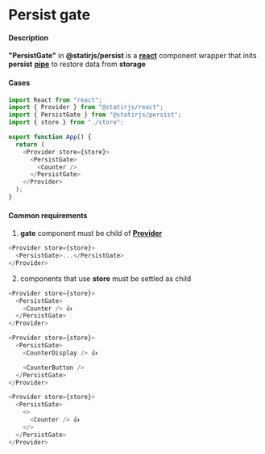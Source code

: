 # Persist gate

#### Description

**"PersistGate"** in **@statirjs/persist** is a [**react**](https://reactjs.org/) component wrapper that inits **persist** [**pipe**](/content/core/formes.md) to restore data from **storage**

#### Cases

```js
import React from "react";
import { Provider } from "@statirjs/react";
import { PersistGate } from "@statirjs/persist";
import { store } from "./store";

export function App() {
  return (
    <Provider store={store}>
      <PersistGate>
        <Counter />
      </PersistGate>
    </Provider>
  );
}
```

#### Common requirements

1. **gate** component must be child of [**Provider**](/content/react/provider.md)

```js
<Provider store={store}>
  <PersistGate>...</PersistGate>
</Provider>
```

2. components that use **store** must be settled as child

```js
<Provider store={store}>
  <PersistGate>
    <Counter /> 👍
  </PersistGate>
</Provider>

<Provider store={store}>
  <PersistGate>
    <CounterDisplay /> 👍

    <CounterButton />
  </PersistGate>
</Provider>

<Provider store={store}>
  <PersistGate>
    <>
      <Counter /> 👍
    </>
  </PersistGate>
</Provider>
```
